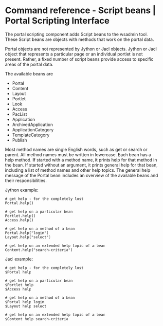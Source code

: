 # Command reference - Script beans \| Portal Scripting Interface

The portal scripting component adds Script beans to the wsadmin tool. These Script beans are objects with methods that work on the portal data.

Portal objects are not represented by Jython or Jacl objects. Jython or Jacl object that represents a particular page or an individual portlet is not present. Rather, a fixed number of script beans provide access to specific areas of the portal data.

The available beans are

-   Portal
-   Content
-   Layout
-   Portlet
-   Look
-   Access
-   PacList
-   Application
-   ArchivedApplication
-   ApplicationCategory
-   TemplateCategory
-   Publish

Most method names are single English words, such as get or search or parent. All method names must be written in lowercase. Each bean has a help method. If started with a method name, it prints help for that method in the bean. If started without an argument, it prints general help for that bean, including a list of method names and other help topics. The general help message of the Portal bean includes an overview of the available beans and their responsibilities.

Jython example:

```
# get help - for the completely lost
Portal.help()

# get help on a particular bean
Portlet.help()
Access.help()

# get help on a method of a bean
Portal.help("login")
Layout.help("select")

# get help on an extended help topic of a bean
Content.help("search-criteria")

```

Jacl example:

```
# get help - for the completely lost
$Portal help

# get help on a particular bean
$Portlet help
$Access help

# get help on a method of a bean
$Portal help login
$Layout help select

# get help on an extended help topic of a bean
$Content help search-criteria

```


